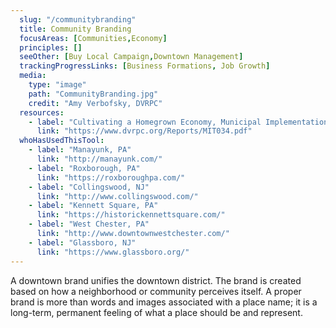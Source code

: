 ```yaml
---
  slug: "/communitybranding"
  title: Community Branding  
  focusAreas: [Communities,Economy]
  principles: []
  seeOther: [Buy Local Campaign,Downtown Management]
  trackingProgressLinks: [Business Formations, Job Growth]
  media: 
    type: "image"
    path: "CommunityBranding.jpg"
    credit: "Amy Verbofsky, DVRPC"
  resources: 
    - label: "Cultivating a Homegrown Economy, Municipal Implementation Tool #34, DVRPC"
      link: "https://www.dvrpc.org/Reports/MIT034.pdf"  
  whoHasUsedThisTool: 
    - label: "Manayunk, PA"
      link: "http://manayunk.com/"
    - label: "Roxborough, PA"
      link: "https://roxboroughpa.com/"
    - label: "Collingswood, NJ"
      link: "http://www.collingswood.com/"
    - label: "Kennett Square, PA"
      link: "https://historickennettsquare.com/"
    - label: "West Chester, PA"
      link: "http://www.downtownwestchester.com/"
    - label: "Glassboro, NJ"
      link: "https://www.glassboro.org/"
---
```


A downtown brand unifies the downtown district. The brand is created based on how a neighborhood or community perceives itself. A proper brand is more than words and images associated with a place name; it is a long-term, permanent feeling of what a place should be and represent.

